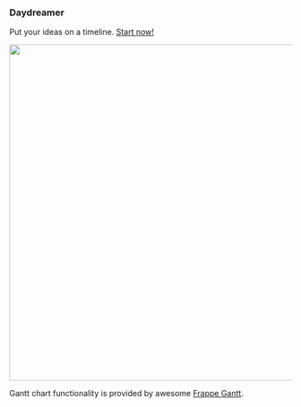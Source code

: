 ### Daydreamer
Put your ideas on a timeline. [Start now!](http://noooway.github.io/Daydreamer/index.html)

<p align="center">
    <a href="http://noooway.github.io/Daydreamer/index.html">
        <img src="https://i.ibb.co/rb8JCNG/daydreams-v01.png" width="600"/>
    </a>
</p>

Gantt chart functionality is provided by awesome [Frappe Gantt](https://github.com/frappe/gantt).
